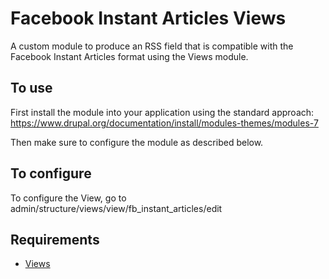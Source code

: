 # Facebook Instant Articles Views

A custom module to produce an RSS field that is compatible with the
Facebook Instant Articles format using the Views module.

## To use

First install the module into your application using the standard approach: https://www.drupal.org/documentation/install/modules-themes/modules-7

Then make sure to configure the module as described below.

## To configure

To configure the View, go to admin/structure/views/view/fb_instant_articles/edit

## Requirements

- [Views](https://drupal.org/project/views)
